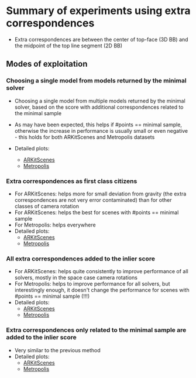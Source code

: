 # Summary of experiments using extra correspondences 

* Extra correspondences are between the center of top-face (3D BB) and the midpoint of the top line segment (2D BB)   

## Modes of exploitation

### Choosing a single model from models returned by the minimal solver 

* Choosing a single model from multiple models returned by the minimal solver, based on the score with additional correspondences 
related to the minimal sample
 
* As may have been expected, this helps if #points == minimal sample, otherwise the increase in performance is usually small 
or even negative - this holds for both ARKitScenes and Metropolis datasets
* Detailed plots: 
  * [ARKitScenes](choose_single_model_arkit.md)
  * [Metropolis](choose_single_model_metropolis.md)


### Extra correspondences as first class citizens 

* For ARKitScenes: helps more for small deviation from gravity (the extra correspondences are not very error contaminated) than for other 
classes of camera rotation
* For ARKitScenes: helps the best for scenes with #points == minimal sample 
* For Metropolis: helps everywhere 
* Detailed plots:
  * [ARKitScenes](extra_correspondences_arkit.md)
  * [Metropolis](extra_correspondences_metropolis.md)


### All extra correspondences added to the inlier score  

* For ARKitScenes: helps quite consistently to improve performance of all solvers, mostly in the space case camera rotations
* For Metropolis: helps to improve performance for all solvers, but interestingly enough, 
it doesn't change the performance for scenes with #points == minimal sample (!!!)
* Detailed plots:
  * [ARKitScenes](inliers_all_arkit.md)
  * [Metropolis](inliers_all_metropolis.md)

### Extra correspondences only related to the minimal sample are added to the inlier score

* Very similar to the previous method 
* Detailed plots:
  * [ARKitScenes](inliers_sample_arkit.md)
  * [Metropolis](inliers_sample_metropolis.md)

